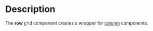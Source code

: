 # Description

The **row** grid component creates a wrapper for [column](/docs/grid/column) components.